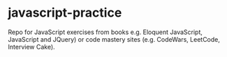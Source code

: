 # javascript-practice

Repo for JavaScript exercises from books e.g. Eloquent JavaScript, JavaScript and JQuery) or code mastery sites (e.g. CodeWars, LeetCode, Interview Cake).

